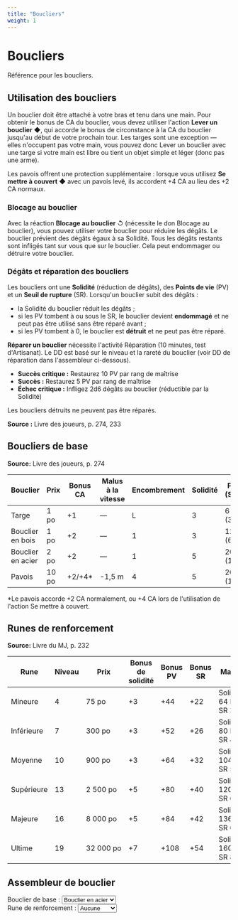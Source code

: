 ```yaml
---
title: "Boucliers"
weight: 1
---
```


# Boucliers

Référence pour les boucliers.

## Utilisation des boucliers

Un bouclier doit être attaché à votre bras et tenu dans une main. Pour obtenir le bonus de CA du bouclier, vous devez utiliser l'action **Lever un bouclier** ◆, qui accorde le bonus de circonstance à la CA du bouclier jusqu'au début de votre prochain tour. Les targes sont une exception — elles n'occupent pas votre main, vous pouvez donc Lever un bouclier avec une targe si votre main est libre ou tient un objet simple et léger (donc pas une arme).

Les pavois offrent une protection supplémentaire : lorsque vous utilisez **Se mettre à couvert** ◆ avec un pavois levé, ils accordent +4 CA au lieu des +2 CA normaux.

### Blocage au bouclier

Avec la réaction **Blocage au bouclier** ↺ (nécessite le don Blocage au bouclier), vous pouvez utiliser votre bouclier pour réduire les dégâts. Le bouclier prévient des dégâts égaux à sa Solidité. Tous les dégâts restants sont infligés tant sur vous que sur le bouclier. Cela peut endommager ou détruire votre bouclier.

### Dégâts et réparation des boucliers

Les boucliers ont une **Solidité** (réduction de dégâts), des **Points de vie** (PV) et un **Seuil de rupture** (SR). Lorsqu'un bouclier subit des dégâts :
- la Solidité du bouclier réduit les dégâts ;
- si les PV tombent à ou sous le SR, le bouclier devient **endommagé** et ne peut pas être utilisé sans être réparé avant ;
- si les PV tombent à 0, le bouclier est **détruit** et ne peut pas être réparé.

**Réparer un bouclier** nécessite l'activité Réparation (10 minutes, test d'Artisanat). Le DD est basé sur le niveau et la rareté du bouclier (voir DD de réparation dans l'assembleur ci-dessous).
- **Succès critique :** Restaurez 10 PV par rang de maîtrise
- **Succès :** Restaurez 5 PV par rang de maîtrise
- **Échec critique :** Infligez 2d6 dégâts au bouclier (réductible par la Solidité)

Les boucliers détruits ne peuvent pas être réparés.

**Source :** Livre des joueurs, p. 274, 233

## Boucliers de base

**Source:** Livre des joueurs, p. 274

| Bouclier | Prix | Bonus CA | Malus à la vitesse | Encombrement | Solidité | PV (SR) |
|----------|------|----------|---------------------|--------------|----------|---------|
| Targe | 1 po | +1 | — | L | 3 | 6 (3) |
| Bouclier en bois | 1 po | +2 | — | 1 | 3 | 12 (6) |
| Bouclier en acier | 2 po | +2 | — | 1 | 5 | 20 (10) |
| Pavois | 10 po | +2/+4* | -1,5 m | 4 | 5 | 20 (10) |

*Le pavois accorde +2 CA normalement, ou +4 CA lors de l'utilisation de l'action Se mettre à couvert.

## Runes de renforcement

**Source:** Livre du MJ, p. 232

| Rune | Niveau | Prix | Bonus de solidité | Bonus PV | Bonus SR | Maximum |
|------|--------|------|-------------------|----------|----------|---------|
| Mineure | 4 | 75&nbsp;po | +3 | +44 | +22 | Solidité&nbsp;8, 64&nbsp;PV et SR&nbsp;32 |
| Inférieure | 7 | 300&nbsp;po | +3 | +52 | +26 | Solidité&nbsp;10, 80&nbsp;PV et SR&nbsp;40 |
| Moyenne | 10 | 900&nbsp;po | +3 | +64 | +32 | Solidité&nbsp;13, 104&nbsp;PV et SR&nbsp;52 |
| Supérieure | 13 | 2&nbsp;500&nbsp;po | +5 | +80 | +40 | Solidité&nbsp;15, 120&nbsp;PV et SR&nbsp;60 |
| Majeure | 16 | 8&nbsp;000&nbsp;po | +5 | +84 | +42 | Solidité&nbsp;17, 136&nbsp;PV et SR&nbsp;68 |
| Ultime | 19 | 32&nbsp;000&nbsp;po | +7 | +108 | +54 | Solidité&nbsp;20, 160&nbsp;PV et SR&nbsp;80 |

## Assembleur de bouclier

<div class="shield-calculator">
  <div>
    <label for="shield-select-fr">Bouclier de base :</label>
    <select id="shield-select-fr" onchange="calculateShield('fr')">
      <option value="buckler">Targe</option>
      <option value="wooden">Bouclier en bois</option>
      <option value="steel" selected>Bouclier en acier</option>
      <option value="tower">Pavois</option>
    </select>
  </div>

  <div>
    <label for="rune-select-fr">Rune de renforcement :</label>
    <select id="rune-select-fr" onchange="calculateShield('fr')">
      <option value="none" selected>Aucune</option>
      <option value="minor">Mineure</option>
      <option value="lesser">Inférieure</option>
      <option value="moderate">Moyenne</option>
      <option value="greater">Supérieure</option>
      <option value="major">Majeure</option>
      <option value="supreme">Ultime</option>
    </select>
  </div>

  <div id="shield-result-fr"></div>
</div>

<script>
document.addEventListener('DOMContentLoaded', function() {
  calculateShield('fr');
});
</script>

